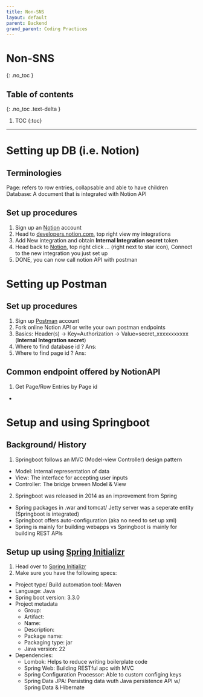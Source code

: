 ```yaml
---
title: Non-SNS
layout: default
parent: Backend 
grand_parent: Coding Practices
---
```


# Non-SNS
{: .no_toc }

## Table of contents
{: .no_toc .text-delta }

1. TOC
{:toc}

---

# Setting up DB (i.e. Notion)

## Terminologies
Page: refers to row entries, collapsable and able to have children <br/>
Database: A document that is integrated with Notion API

## Set up procedures
1. Sign up an [Notion](https://www.notion.so) account
2. Head to [developers.notion.com](https://developers.notion.com), top right view my integrations
3. Add New integration and obtain **Internal Integration secret** token
4. Head back to [Notion](https://www.notion.so), top right click ... (right next to star icon), Connect to the new integration you just set up
5. DONE, you can now call notion API with postman

# Setting up Postman

## Set up procedures
1. Sign up [Postman](https://www.postman.com/downloads/) account
2. Fork online Notion API or write your own postman endpoints
3. Basics: Header(s) -> Key=Authorization -> Value=secret_xxxxxxxxxxx <br/> (**Internal Integration secret**)
4. Where to find database id ? Ans: 
5. Where to find page id ? Ans:

## Common endpoint offered by NotionAPI
1. Get Page/Row Entries by Page id
- 

# Setup and using Springboot

## Background/ History
1. Springboot follows an MVC (Model-view Controller) design pattern
- Model: Internal representation of data
- View: The interface for accepting user inputs
- Controller: The bridge brween Model & View

2. Springboot was released in 2014 as an improvement from Spring
- Spring packages in .war and tomcat/ Jetty server was a seperate entity (Springboot is integrated)
- Springboot offers auto-configuration (aka no need to set up xml)
- Spring is mainly for building webapps vs Springboot is mainly for building REST APIs

## Setup up using [Spring Initializr](https://start.spring.io)
1. Head over to [Spring Initializr](https://start.spring.io)
2. Make sure you have the following specs:
- Project type/ Build automation tool: Maven
- Language: Java
- Spring boot version: 3.3.0
- Project metadata
    - Group:
    - Artifact:
    - Name:
    - Description:
    - Package name:
    - Packaging type: jar
    - Java version: 22
- Dependencies:
    - Lombok: Helps to reduce writing boilerplate code
    - Spring Web: Building RESTful apc with MVC
    - Spring Configuration Processor: Able to custom configing keys
    - Spring Data JPA: Persisting data wuth Java persistence API w/ Spring Data & Hibernate 
